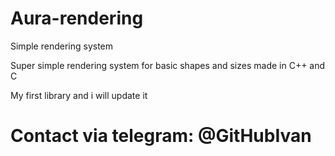 # Aura-rendering
Simple rendering system 

Super simple rendering system for basic shapes and sizes made in C++ and C

My first library and i will update it

# Contact via telegram: @GitHubIvan
